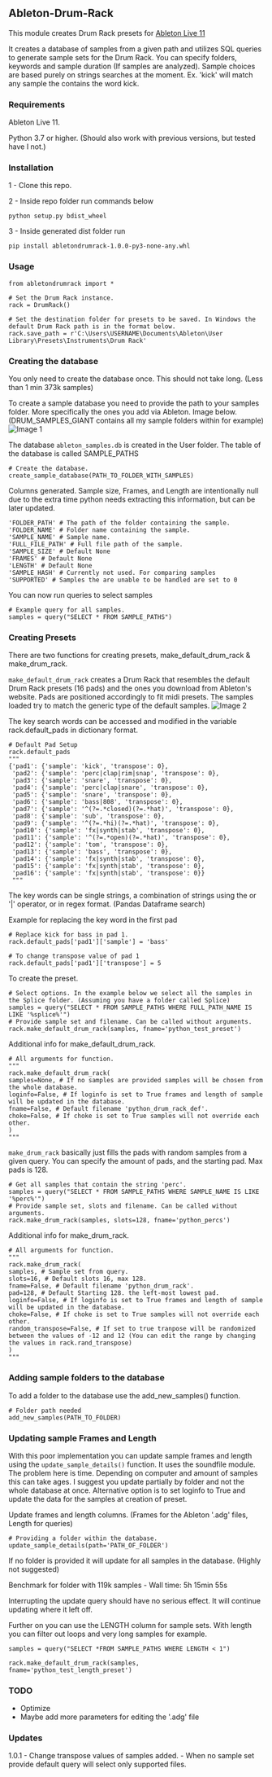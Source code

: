 ## Ableton-Drum-Rack

This module creates Drum Rack presets for [Ableton Live 11](https://www.ableton.com/en/live/)

It creates a database of samples from a given path and utilizes SQL queries to generate sample sets for the Drum Rack. 
You can specify folders, keywords and sample duration (If samples are analyzed). Sample choices are based purely on strings searches at the moment. Ex. 'kick' will match any sample the contains the word kick.

### Requirements

Ableton Live 11.

Python 3.7 or higher. (Should also work with previous versions, but tested have I not.)

### Installation

1 - Clone this repo.

2 - Inside repo folder run commands below

	python setup.py bdist_wheel
	
3 - Inside generated dist folder run 

	pip install abletondrumrack-1.0.0-py3-none-any.whl
	

### Usage

	from abletondrumrack import *
	
	# Set the Drum Rack instance.
	rack = DrumRack()  
	
	# Set the destination folder for presets to be saved. In Windows the default Drum Rack path is in the format below.
	rack.save_path = r'C:\Users\USERNAME\Documents\Ableton\User Library\Presets\Instruments\Drum Rack'

### Creating the database

You only need to create the database once. This should not take long. (Less than 1 min 373k samples)

To create a sample database you need to provide the path to your samples folder. More specifically the ones you add via Ableton. Image below. (DRUM_SAMPLES_GIANT contains all my sample folders within for example)
![Image 1](./pics/directory.PNG)

The database `ableton_samples.db` is created in the User folder. The table of the database is called SAMPLE_PATHS

	# Create the database.
	create_sample_database(PATH_TO_FOLDER_WITH_SAMPLES)

Columns generated. Sample size, Frames, and Length are intentionally null due to the extra time python needs extracting this information, but can be later updated.

	'FOLDER_PATH' # The path of the folder containing the sample.
	'FOLDER_NAME' # Folder name containing the sample.
	'SAMPLE_NAME' # Sample name.
	'FULL_FILE_PATH' # Full file path of the sample.
    'SAMPLE_SIZE' # Default None 
	'FRAMES' # Default None
	'LENGTH' # Default None
	'SAMPLE_HASH' # Currently not used. For comparing samples 
	'SUPPORTED' # Samples the are unable to be handled are set to 0
	
You	can now run queries to select samples

	# Example query for all samples.
	samples = query("SELECT * FROM SAMPLE_PATHS")
	
### Creating Presets

There are two functions for creating presets, make_default_drum_rack & make_drum_rack.

`make_default_drum_rack` creates a Drum Rack that resembles the default Drum Rack presets (16 pads) and the ones you download from Ableton's website. 
Pads are positioned accordingly to fit midi presets. The samples loaded try to match the generic type of the default samples.
![Image 2](./pics/defaultsetup.PNG)	

The key search words can be accessed and modified in the variable rack.default_pads in dictionary format.

	# Default Pad Setup
	rack.default_pads
	"""
	{'pad1': {'sample': 'kick', 'transpose': 0},
	 'pad2': {'sample': 'perc|clap|rim|snap', 'transpose': 0},
	 'pad3': {'sample': 'snare', 'transpose': 0},
	 'pad4': {'sample': 'perc|clap|snare', 'transpose': 0},
	 'pad5': {'sample': 'snare', 'transpose': 0},
	 'pad6': {'sample': 'bass|808', 'transpose': 0},
	 'pad7': {'sample': '^(?=.*closed)(?=.*hat)', 'transpose': 0},
	 'pad8': {'sample': 'sub', 'transpose': 0},
	 'pad9': {'sample': '^(?=.*hi)(?=.*hat)', 'transpose': 0},
	 'pad10': {'sample': 'fx|synth|stab', 'transpose': 0},
	 'pad11': {'sample': '^(?=.*open)(?=.*hat)', 'transpose': 0},
	 'pad12': {'sample': 'tom', 'transpose': 0},
	 'pad13': {'sample': 'bass', 'transpose': 0},
	 'pad14': {'sample': 'fx|synth|stab', 'transpose': 0},
	 'pad15': {'sample': 'fx|synth|stab', 'transpose': 0},
	 'pad16': {'sample': 'fx|synth|stab', 'transpose': 0}}
	 """
	 
The key words can be single strings, a combination of strings using the or '|' operator, or in regex format. (Pandas Dataframe search)

Example for replacing the key word in the first pad

	# Replace kick for bass in pad 1.
	rack.default_pads['pad1']['sample'] = 'bass'

	# To change transpose value of pad 1
	rack.default_pads['pad1']['transpose'] = 5
	
To create the preset.

	# Select options. In the example below we select all the samples in the Splice folder. (Assuming you have a folder called Splice)
	samples = query("SELECT * FROM SAMPLE_PATHS WHERE FULL_PATH_NAME IS LIKE '%splice%'")
	# Provide sample set and filename. Can be called without arguments.
	rack.make_default_drum_rack(samples, fname='python_test_preset')
	
Additional info for make_default_drum_rack.

	# All arguments for function.
	"""
	rack.make_default_drum_rack(
    samples=None, # If no samples are provided samples will be chosen from the whole database.
    loginfo=False, # If loginfo is set to True frames and length of sample will be updated in the database.
    fname=False, # Default filename 'python_drum_rack_def'.
    choke=False, # If choke is set to True samples will not override each other.
	)
	"""
	
`make_drum_rack` basically just fills the pads with random samples from a given query. You can specify the amount of pads, and the starting pad. Max pads is 128. 

	# Get all samples that contain the string 'perc'.
	samples = query("SELECT * FROM SAMPLE_PATHS WHERE SAMPLE_NAME IS LIKE '%perc%'")
	# Provide sample set, slots and filename. Can be called without arguments.
	rack.make_drum_rack(samples, slots=128, fname='python_percs')

Additional info for make_drum_rack.

	# All arguments for function.
	"""
	rack.make_drum_rack(
    samples, # Sample set from query.
    slots=16, # Default slots 16, max 128.
    fname=False, # Default filename 'python_drum_rack'.
    pad=128, # Default Starting 128. the left-most lowest pad. 
    loginfo=False, # If loginfo is set to True frames and length of sample will be updated in the database.
    choke=False, # If choke is set to True samples will not override each other.
	random_transpose=False, # If set to true tranpose will be randomized between the values of -12 and 12 (You can edit the range by changing the values in rack.rand_transpose)
	)
	"""
	
### Adding sample folders to the database

To add a folder to the database use the add_new_samples() function.

	# Folder path needed
	add_new_samples(PATH_TO_FOLDER)
	
### Updating sample Frames and Length

With this poor implementation you can update sample frames and length using the `update_sample_details()` function. It uses the soundfile module. The problem here is time. Depending on computer and amount of samples this can take ages.
I suggest you update partially by folder and not the whole database at once. Alternative option is to set loginfo to True and update the data for the samples at creation of preset.

Update frames and length columns. (Frames for the Ableton '.adg' files, Length for queries)

	# Providing a folder within the database.
	update_sample_details(path='PATH_OF_FOLDER')

If no folder is provided it will update for all samples in the database. (Highly not suggested)

Benchmark for folder with 119k samples - Wall time: 5h 15min 55s

Interrupting the update query should have no serious effect. It will continue updating where it left off.

Further on you can use the LENGTH column for sample sets. With length you can filter out loops and very long samples for example.

	samples = query("SELECT *FROM SAMPLE_PATHS WHERE LENGTH < 1")
	
	rack.make_default_drum_rack(samples, fname='python_test_length_preset')
	
### TODO

- Optimize
- Maybe add more parameters for editing the '.adg' file

### Updates

1.0.1
	- Change transpose values of samples added.
	- When no sample set provide default query will select only supported files.

